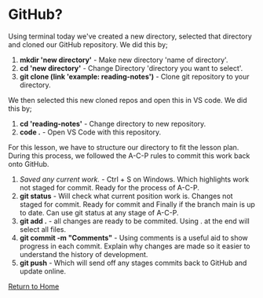 # GitHub? 

Using terminal today we've created a new directory, selected that directory and cloned our GitHub repository. We did this by;

 1. **mkdir 'new directory'** - Make new directory 'name of directory'.
 2. **cd 'new directory'** - Change Directory 'directory you want to select'.
 3. **git clone (link 'example: reading-notes')**  - Clone git repository to your directory.

We then selected this new cloned repos and open this in VS code. We did this by;

 1. **cd 'reading-notes'** - Change directory to new repository.
 2. **code .** - Open VS Code with this repository.

For this lesson, we have to structure our directory to fit the lesson plan. During this process, we followed the A-C-P rules to commit this work back onto GitHub.

1. *Saved any current work.* - Ctrl + S on Windows. Which highlights work not staged for commit. Ready for the process of A-C-P.
2. **git status** - Will check what current position work is. Changes not staged for commit. Ready for commit and Finally if the branch main is up to date. Can use git status at any stage of A-C-P.
3. **git add .** - all changes are ready to be commited. Using . at the end will select all files.
4. **git commit -m "Comments"** - Using comments is a useful aid to show progress in each commit. Explain why changes are made so it easier to understand the history of development.
5. **git push** - Which will send off any stages commits back to GitHub and update online.

[Return to Home](https://tsaku56.github.io/reading-notes/)